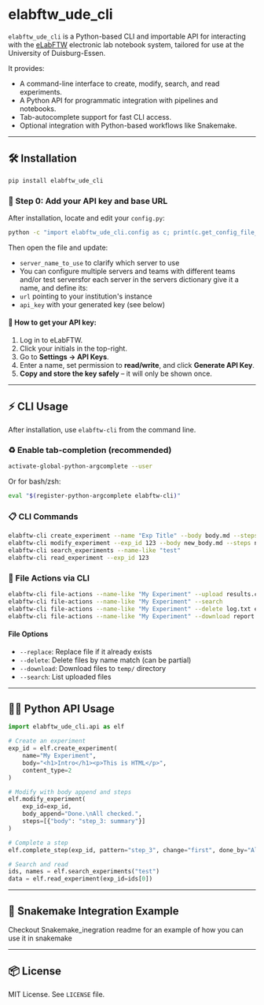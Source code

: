 # elabftw_ude_cli

`elabftw_ude_cli` is a Python-based CLI and importable API for interacting with the [eLabFTW](https://www.elabftw.net) electronic lab notebook system, tailored for use at the University of Duisburg-Essen.

It provides:

- A command-line interface to create, modify, search, and read experiments.
- A Python API for programmatic integration with pipelines and notebooks.
- Tab-autocomplete support for fast CLI access.
- Optional integration with Python-based workflows like Snakemake.

---

## 🛠 Installation

```bash
pip install elabftw_ude_cli
```

### 🔑 Step 0: Add your API key and base URL

After installation, locate and edit your `config.py`:

```bash
python -c "import elabftw_ude_cli.config as c; print(c.get_config_file_path())"
```

Then open the file and update:
- `server_name_to_use` to clarify which server to use
- You can configure multiple servers and teams with different teams and/or test serversfor each server in the servers dictionary give it a name, and define its:
 - `url` pointing to your institution's instance
 - `api_key` with your generated key (see below)


#### 🎯 How to get your API key:
1. Log in to eLabFTW.
2. Click your initials in the top-right.
3. Go to **Settings → API Keys**.
4. Enter a name, set permission to **read/write**, and click **Generate API Key**.
5. **Copy and store the key safely** – it will only be shown once.

---

## ⚡ CLI Usage

After installation, use `elabftw-cli` from the command line.

### ♻️ Enable tab-completion (recommended)

```bash
activate-global-python-argcomplete --user
```

Or for bash/zsh:

```bash
eval "$(register-python-argcomplete elabftw-cli)"
```

### 📋 CLI Commands

```bash
elabftw-cli create_experiment --name "Exp Title" --body body.md --steps steps.json
elabftw-cli modify_experiment --exp_id 123 --body new_body.md --steps new_steps.json
elabftw-cli search_experiments --name-like "test"
elabftw-cli read_experiment --exp_id 123
```

### 📁 File Actions via CLI

```bash
elabftw-cli file-actions --name-like "My Experiment" --upload results.csv --replace
elabftw-cli file-actions --name-like "My Experiment" --search
elabftw-cli file-actions --name-like "My Experiment" --delete log.txt error.log
elabftw-cli file-actions --name-like "My Experiment" --download report.txt
```

#### File Options
- `--replace`: Replace file if it already exists
- `--delete`: Delete files by name match (can be partial)
- `--download`: Download files to `temp/` directory
- `--search`: List uploaded files

---

## 🧑‍💻 Python API Usage

```python
import elabftw_ude_cli.api as elf

# Create an experiment
exp_id = elf.create_experiment(
    name="My Experiment",
    body="<h1>Intro</h1><p>This is HTML</p>",
    content_type=2
)

# Modify with body append and steps
elf.modify_experiment(
    exp_id=exp_id,
    body_append="Done.\nAll checked.",
    steps=[{"body": "step_3: summary"}]
)

# Complete a step
elf.complete_step(exp_id, pattern="step_3", change="first", done_by="Alice")

# Search and read
ids, names = elf.search_experiments("test")
data = elf.read_experiment(exp_id=ids[0])
```

---

## 🧬 Snakemake Integration Example

Checkout Snakemake_inegration readme for an example of how you can use it in snakemake

---

## 📦 License

MIT License. See `LICENSE` file.
